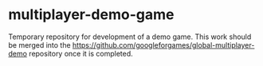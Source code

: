 # multiplayer-demo-game
Temporary repository for development of a demo game. This work should be merged into the https://github.com/googleforgames/global-multiplayer-demo repository once it is completed. 
